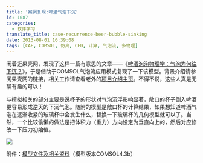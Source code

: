 ```yaml
---
title: '案例复现:啤酒气泡下沉'
id: 1087
categories:
  - 软件学习
translate_title: case-recurrence-beer-bubble-sinking
date: 2013-08-01 16:39:08
tags: [CAE, COMSOL, 仿真, CFD, 计算, 气泡流, 多物理]
---
```


闲着逛果壳网，发现了这样一篇有意思的文章——《[啤酒泡泡物理学：气泡为何往下沉？](http://www.guokr.com/article/268900/)》，于是借助于COMSOL气泡流应用模式复现了一下该模型。背景介绍请参阅果壳网的链接，相关工作请查看老外的[项目介绍主页](http://www3.ul.ie/wlee/stout_beer.html)。不得不说，这些人真是无聊有趣的可以！

与模拟相关的部分主要是说杯子的形状对气泡沉浮影响显著，敞口的杯子倒入啤酒更容易形成逆天的下沉气泡。随附的模型是敞口杯的计算结果，如果想知道啤酒气泡在逐渐收紧的玻璃杯中会发生什么，替换一下玻璃杯的几何模型就可以了。当然，一个比较偷懒的做法是把体积力（重力）方向设定为垂直向上的，然后对应修改一下压力初始值。

![](/assets/img/blogimgs/cax/beer-bubble-sink.gif)

附件：[模型文件及相关资料](/assets/img/blogimgs/cax/beer-bubble-sink.zip)（模型版本COMSOL4.3b）

